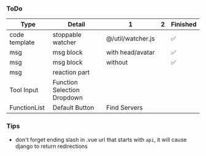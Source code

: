 ### ToDo

|Type|Detail|1|2|Finished|
|---|---|---|---|---|
|code template|stoppable watcher|@/util/watcher.js|   |✅|
|msg|msg block|with head/avatar|   |✅|
|msg|msg block|without|   |✅|
|msg|reaction part|   |   ||
|Tool Input|Function Selection Dropdown|   |   ||
|FunctionList|Default Button|Find Servers|   ||


### Tips

 - don't forget ending slash in .vue url that starts with `api`, it will cause django to return redirections